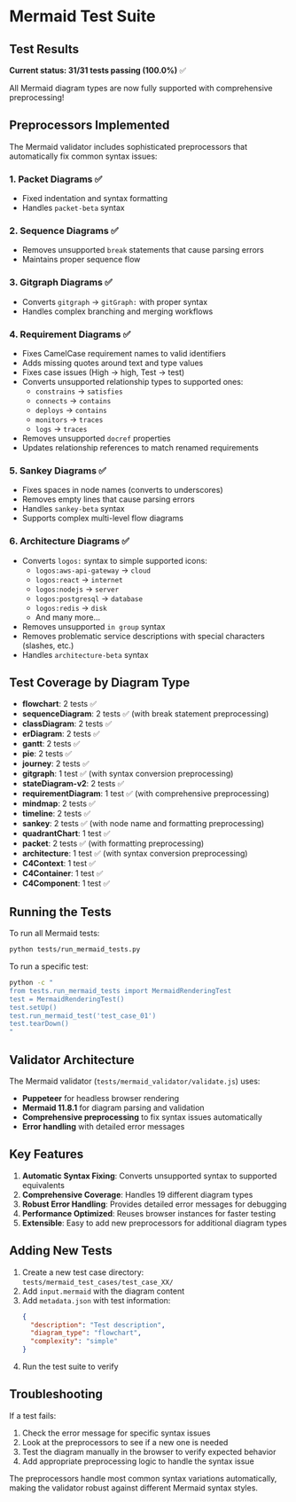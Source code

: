 # Mermaid Test Suite

## Test Results

**Current status: 31/31 tests passing (100.0%)** ✅

All Mermaid diagram types are now fully supported with comprehensive preprocessing!

## Preprocessors Implemented

The Mermaid validator includes sophisticated preprocessors that automatically fix common syntax issues:

### 1. **Packet Diagrams** ✅
- Fixed indentation and syntax formatting
- Handles `packet-beta` syntax

### 2. **Sequence Diagrams** ✅  
- Removes unsupported `break` statements that cause parsing errors
- Maintains proper sequence flow

### 3. **Gitgraph Diagrams** ✅
- Converts `gitgraph` → `gitGraph:` with proper syntax
- Handles complex branching and merging workflows

### 4. **Requirement Diagrams** ✅
- Fixes CamelCase requirement names to valid identifiers
- Adds missing quotes around text and type values
- Fixes case issues (High → high, Test → test)
- Converts unsupported relationship types to supported ones:
  - `constrains` → `satisfies`
  - `connects` → `contains`
  - `deploys` → `contains`
  - `monitors` → `traces`
  - `logs` → `traces`
- Removes unsupported `docref` properties
- Updates relationship references to match renamed requirements

### 5. **Sankey Diagrams** ✅
- Fixes spaces in node names (converts to underscores)
- Removes empty lines that cause parsing errors
- Handles `sankey-beta` syntax
- Supports complex multi-level flow diagrams

### 6. **Architecture Diagrams** ✅
- Converts `logos:` syntax to simple supported icons:
  - `logos:aws-api-gateway` → `cloud`
  - `logos:react` → `internet`
  - `logos:nodejs` → `server`
  - `logos:postgresql` → `database`
  - `logos:redis` → `disk`
  - And many more...
- Removes unsupported `in group` syntax
- Removes problematic service descriptions with special characters (slashes, etc.)
- Handles `architecture-beta` syntax

## Test Coverage by Diagram Type

- **flowchart**: 2 tests ✅
- **sequenceDiagram**: 2 tests ✅ (with break statement preprocessing)
- **classDiagram**: 2 tests ✅
- **erDiagram**: 2 tests ✅
- **gantt**: 2 tests ✅
- **pie**: 2 tests ✅
- **journey**: 2 tests ✅
- **gitgraph**: 1 test ✅ (with syntax conversion preprocessing)
- **stateDiagram-v2**: 2 tests ✅
- **requirementDiagram**: 1 test ✅ (with comprehensive preprocessing)
- **mindmap**: 2 tests ✅
- **timeline**: 2 tests ✅
- **sankey**: 2 tests ✅ (with node name and formatting preprocessing)
- **quadrantChart**: 1 test ✅
- **packet**: 2 tests ✅ (with formatting preprocessing)
- **architecture**: 1 test ✅ (with syntax conversion preprocessing)
- **C4Context**: 1 test ✅
- **C4Container**: 1 test ✅
- **C4Component**: 1 test ✅

## Running the Tests

To run all Mermaid tests:

```bash
python tests/run_mermaid_tests.py
```

To run a specific test:

```bash
python -c "
from tests.run_mermaid_tests import MermaidRenderingTest
test = MermaidRenderingTest()
test.setUp()
test.run_mermaid_test('test_case_01')
test.tearDown()
"
```

## Validator Architecture

The Mermaid validator (`tests/mermaid_validator/validate.js`) uses:

- **Puppeteer** for headless browser rendering
- **Mermaid 11.8.1** for diagram parsing and validation
- **Comprehensive preprocessing** to fix syntax issues automatically
- **Error handling** with detailed error messages

## Key Features

1. **Automatic Syntax Fixing**: Converts unsupported syntax to supported equivalents
2. **Comprehensive Coverage**: Handles 19 different diagram types
3. **Robust Error Handling**: Provides detailed error messages for debugging
4. **Performance Optimized**: Reuses browser instances for faster testing
5. **Extensible**: Easy to add new preprocessors for additional diagram types

## Adding New Tests

1. Create a new test case directory: `tests/mermaid_test_cases/test_case_XX/`
2. Add `input.mermaid` with the diagram content
3. Add `metadata.json` with test information:
   ```json
   {
     "description": "Test description",
     "diagram_type": "flowchart",
     "complexity": "simple"
   }
   ```
4. Run the test suite to verify

## Troubleshooting

If a test fails:

1. Check the error message for specific syntax issues
2. Look at the preprocessors to see if a new one is needed
3. Test the diagram manually in the browser to verify expected behavior
4. Add appropriate preprocessing logic to handle the syntax issue

The preprocessors handle most common syntax variations automatically, making the validator robust against different Mermaid syntax styles.
